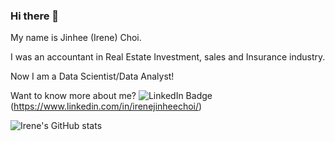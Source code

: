 ### Hi there 👋



My name is Jinhee (Irene) Choi. 
 
I was an accountant in Real Estate Investment, sales and Insurance industry. 

Now I am a Data Scientist/Data Analyst! 

 Want to know more about me?
![LinkedIn Badge](https://img.shields.io/badge/LinkedIn-Profile-informational?style=flat&logo=linkedin&logoColor=white&color=0D76A8)(https://www.linkedin.com/in/irenejinheechoi/)



![Irene's GitHub stats](https://github-readme-stats.vercel.app/api?username=irenethebest&show_icons=true&theme=react)


